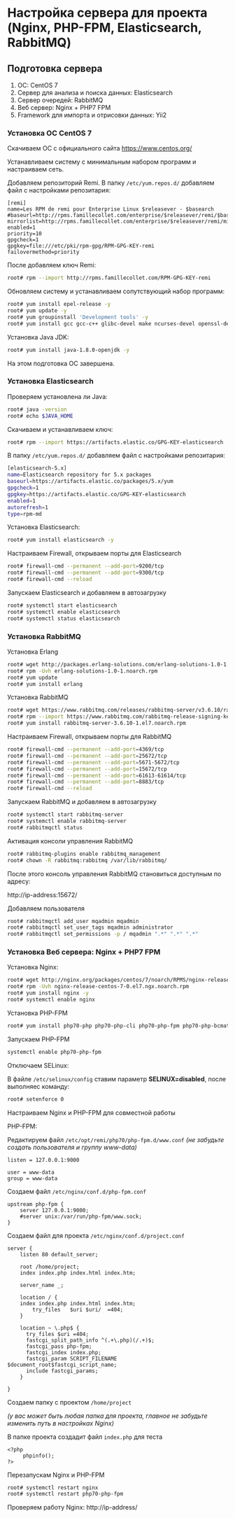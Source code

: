 # Настройка сервера для проекта (Nginx, PHP-FPM, Elasticsearch, RabbitMQ)

## Подготовка сервера

1. ОС: CentOS 7
2. Сервер для анализа и поиска данных: Elasticsearch
3. Сервер очередей: RabbitMQ
4. Веб сервер: Nginx + PHP7 FPM
5. Framework для импорта и отрисовки данных: Yii2

### Установка ОС CentOS 7

Скачиваем ОС с официального сайта https://www.centos.org/ 

Устанавливаем систему с минимальным набором программ и настраиваем сеть. 

Добавляем репозиторий Remi. 
В папку `/etc/yum.repos.d/` добавляем файл с настройками репозитария:

```
[remi]
name=Les RPM de remi pour Enterprise Linux $releasever - $basearch
#baseurl=http://rpms.famillecollet.com/enterprise/$releasever/remi/$basearch/
mirrorlist=http://rpms.famillecollet.com/enterprise/$releasever/remi/mirror
enabled=1
priority=10
gpgcheck=1
gpgkey=file:///etc/pki/rpm-gpg/RPM-GPG-KEY-remi
failovermethod=priority
```

После добавляем ключ Remi:
```bash
root# rpm --import http://rpms.famillecollet.com/RPM-GPG-KEY-remi
```

Обновляем систему и устанавливаем сопутствующий набор программ:

```bash
root# yum install epel-release -y
root# yum update -y
root# yum groupinstall 'Development tools' -y
root# yum install gcc gcc-c++ glibc-devel make ncurses-devel openssl-devel autoconf java-1.8.0-openjdk-devel git wget wxBase.x86_64
```

Установка Java JDK:

```bash
root# yum install java-1.8.0-openjdk -y
```

На этом подготовка ОС завершена.

### Установка Elasticsearch

Проверяем установлена ли Java:

```bash
root# java -version
root# echo $JAVA_HOME
```

Скачиваем и устанавливаем ключ:

```bash
root# rpm --import https://artifacts.elastic.co/GPG-KEY-elasticsearch
```

В папку `/etc/yum.repos.d/` добавляем файл с настройками репозитария:

```bash
[elasticsearch-5.x]
name=Elasticsearch repository for 5.x packages
baseurl=https://artifacts.elastic.co/packages/5.x/yum
gpgcheck=1
gpgkey=https://artifacts.elastic.co/GPG-KEY-elasticsearch
enabled=1
autorefresh=1
type=rpm-md
```

Установка Elasticsearch:

```bash
root# yum install elasticsearch -y
```


Настраиваем Firewall, открываем порты для Elasticsearch

```bash
root# firewall-cmd --permanent --add-port=9200/tcp
root# firewall-cmd --permanent --add-port=9300/tcp
root# firewall-cmd --reload
```

Запускаем Elasticsearch и добавляем в автозагрузку

```bash
root# systemctl start elasticsearch
root# systemctl enable elasticsearch
root# systemctl status elasticsearch
```

### Установка RabbitMQ

Установка Erlang

```bash
root# wget http://packages.erlang-solutions.com/erlang-solutions-1.0-1.noarch.rpm
root# rpm -Uvh erlang-solutions-1.0-1.noarch.rpm
root# yum update
root# yum install erlang
```

Установка RabbitMQ

```bash
root# wget https://www.rabbitmq.com/releases/rabbitmq-server/v3.6.10/rabbitmq-server-3.6.10-1.el7.noarch.rpm
root# rpm --import https://www.rabbitmq.com/rabbitmq-release-signing-key.asc
root# yum install rabbitmq-server-3.6.10-1.el7.noarch.rpm
```

Настраиваем Firewall, открываем порты для RabbitMQ

```bash
root# firewall-cmd --permanent --add-port=4369/tcp
root# firewall-cmd --permanent --add-port=25672/tcp
root# firewall-cmd --permanent --add-port=5671-5672/tcp
root# firewall-cmd --permanent --add-port=15672/tcp
root# firewall-cmd --permanent --add-port=61613-61614/tcp
root# firewall-cmd --permanent --add-port=8883/tcp
root# firewall-cmd --reload
```

Запускаем RabbitMQ и добавляем в автозагрузку

```bash
root# systemctl start rabbitmq-server
root# systemctl enable rabbitmq-server
root# rabbitmqctl status
```

Активация консоли управления RabbitMQ

```bash
root# rabbitmq-plugins enable rabbitmq_management
root# chown -R rabbitmq:rabbitmq /var/lib/rabbitmq/
```

После этого консоль управления RabbitMQ становиться доступным по адресу:

http://ip-address:15672/

Добавляем пользователя

```bash
root# rabbitmqctl add_user mqadmin mqadmin
root# rabbitmqctl set_user_tags mqadmin administrator
root# rabbitmqctl set_permissions -p / mqadmin ".*" ".*" ".*"
```

### Установка Веб сервера: Nginx + PHP7 FPM

Установка Nginx:

```bash
root# wget http://nginx.org/packages/centos/7/noarch/RPMS/nginx-release-centos-7-0.el7.ngx.noarch.rpm
root# rpm -Uvh nginx-release-centos-7-0.el7.ngx.noarch.rpm
root# yum install nginx -y
root# systemctl enable nginx
```

Установка PHP-FPM

```bash
root# yum install php70-php php70-php-cli php70-php-fpm php70-php-bcmath php70-php-devel php70-php-gd php70-php-json php70-php-mbstring php70-php-mcrypt php70-php-opcache php70-php-pecl-amqp php70-php-pecl-event -y
```

Запускаем PHP-FPM
```bash
systemctl enable php70-php-fpm
```

Отключаем SELinux:

В файле `/etc/selinux/config` ставим параметр **SELINUX=disabled**, после выполняес команду:

```bash
root# setenforce 0
```

Настраиваем Nginx и PHP-FPM для совместной работы

PHP-FPM:

Редактируем файл `/etc/opt/remi/php70/php-fpm.d/www.conf` *(не забудьте создать пользователя и группу www-data)*

```
listen = 127.0.0.1:9000

user = www-data
group = www-data
```

Создаем файл `/etc/nginx/conf.d/php-fpm.conf`

```
upstream php-fpm {
    server 127.0.0.1:9000;
    #server unix:/var/run/php-fpm/www.sock;
}
```

Создаем файл для проекта `/etc/nginx/conf.d/project.conf`

```
server {
    listen 80 default_server;
 
    root /home/project;
    index index.php index.html index.htm;
 
    server_name _;
 
    location / {
	index index.php index.html index.htm;
        try_files	$uri $uri/	=404;
    }
 
    location ~ \.php$ {
      try_files $uri =404;
      fastcgi_split_path_info ^(.+\.php)(/.+)$;
      fastcgi_pass php-fpm;
      fastcgi_index index.php;
      fastcgi_param SCRIPT_FILENAME $document_root$fastcgi_script_name;
      include fastcgi_params;
    }
 
}
```

Создаем папку с проектом `/home/project` 

*(у вас может быть любая папка для проекта, главное не забудьте изменить путь в настройках Nginx)*

В папке проекта создадит файл `index.php` для теста

```
<?php
     phpinfo();
?>
```

Перезапускам Nginx и PHP-FPM

```bash
root# systemctl restart nginx
root# systemctl restart php70-php-fpm
```

Проверяем работу Nginx: http://ip-address/
